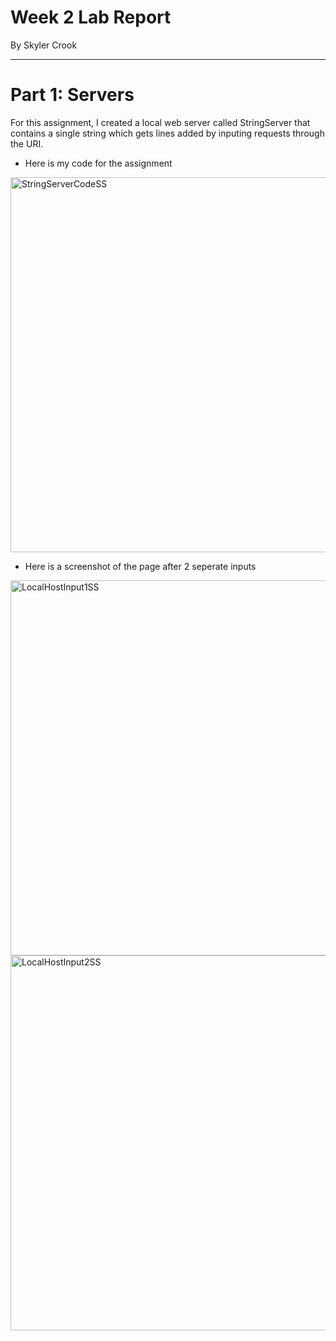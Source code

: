 # Week 2 Lab Report
By Skyler Crook

---

# Part 1: Servers

For this assignment, I created a local web server called StringServer that contains a single string which gets lines added by inputing requests through the URI.

* Here is my code for the assignment

<img width="600" alt="StringServerCodeSS" src="https://user-images.githubusercontent.com/105748004/214970893-ae836207-2707-47ac-b3bb-03b982ffecde.png">


* Here is a screenshot of the page after 2 seperate inputs

<img width="600" alt="LocalHostInput1SS" src="https://user-images.githubusercontent.com/105748004/214971367-dfdd20e2-6524-43c5-be85-1c699d004580.png">

<img width="600" alt="LocalHostInput2SS" src="https://user-images.githubusercontent.com/105748004/214971380-8fd35566-ddb8-4da6-94a7-07fb95e56c87.png">

